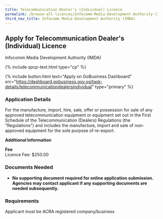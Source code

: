 ```yaml
---
title: Telecommunication Dealer's (Individual) Licence
permalink: /browse-all-licences/Infocomm-Media-Development-Authority-(IMDA)/Telecommunication-Dealers-(Individual)-Licence
third_nav_title: Infocomm Media Development Authority (IMDA)
---
```


## Apply for Telecommunication Dealer's (Individual) Licence

Infocomm Media Development Authority (IMDA)

{% include spcp-text.html type="cp" %}

{% include button.html text="Apply on GoBusiness Dashboard" src="https://dashboard.gobusiness.gov.sg/task-details/telecommunicationdealersindividual" type="primary" %}

<H3>Application Details</H3>

<p>For the manufacture, import, hire, sale, offer or possession for sale of any approved telecommunication equipment or equipment set out in the First Schedule of the Telecommunication (Dealers) Regulations (the "Regulations") and includes the manufacture, import and sale of non-approved equipment for the sole purpose of re-export.</p>

<strong>Additional Information</strong>

<p><strong>Fee<br /></strong>Licence Fee: $250.00</p>

<H3>Documents Needed</H3>

<ul>
<li><strong>No supporting document required for online application submission.<br>Agencies may contact applicant if any supporting documents are needed subsequently.</strong></li>
</ul>

<H3>Requirements</H3>

Applicant must be ACRA registered company/business

